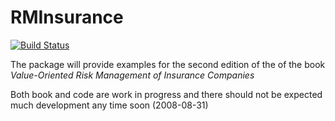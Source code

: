 # RMInsurance

[![Build Status](https://travis-ci.com/mkriele/RMInsurance.jl.svg?branch=master)](https://travis-ci.com/mkriele/RMInsurance.jl)

The package will provide examples for the second edition of the of the book _Value-Oriented Risk Management of Insurance Companies_

Both book and code are work in progress and there should not be expected much development any time soon (2008-08-31)
